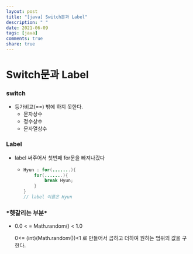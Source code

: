 ```yaml
---
layout: post
title: "[java] Switch문과 Label"
description: " "
date: 2021-06-09
tags: [java]
comments: true
share: true
---
```


# Switch문과 Label

### switch

* 등가비교(==) 밖에 하지 못한다.
  - 문자상수
  - 정수상수
  - 문자열상수

### Label

* label 써주어서 첫번째 for문을 빠져나갔다

  * ```java
    Hyun : for(.......){
        for(.......){
            break Hyun;
        }
    }
    // label 이름은 Hyun
    ```



### \*헷갈리는 부분*

* 0.0 < = Math.random() < 1.0

  0<= (int)(Math.random())<1 로 만들어서 곱하고 더하여 원하는 범위의 값을 구한다.

  